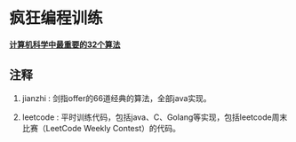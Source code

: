# 疯狂编程训练

**[计算机科学中最重要的32个算法](http://www.infoq.com/cn/news/2012/08/32-most-important-algorithms)**  

## 注释  

1. jianzhi : 剑指offer的66道经典的算法，全部java实现。  

2. leetcode : 平时训练代码，包括java、C、Golang等实现，包括leetcode周末比赛（LeetCode Weekly Contest）的代码。 